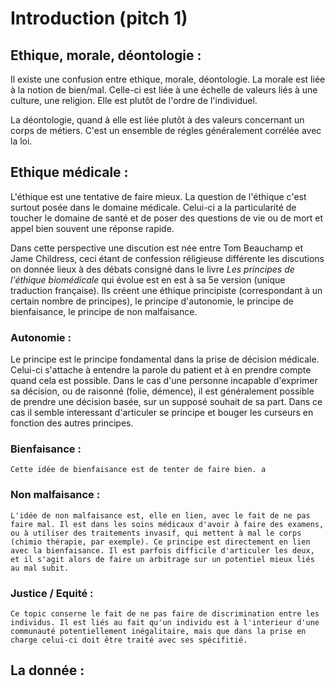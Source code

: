 # Introduction (pitch 1)


## Ethique, morale, déontologie : 

Il existe une confusion entre ethique, morale, déontologie. La morale est liée à la notion de bien/mal. Celle-ci est liée à une échelle de valeurs liés à une culture, une religion. Elle est plutôt de l'ordre de l'individuel. 

La déontologie, quand à elle est liée plutôt à des valeurs concernant un corps de métiers. C'est un ensemble de régles généralement corrélée avec la loi. 

## Ethique médicale :

L'éthique est une tentative de faire mieux. La question de l'éthique c'est surtout posée dans le domaine médicale. Celui-ci a la particularité de toucher le domaine de santé et de poser des questions de vie ou de mort et appel bien souvent une réponse rapide. 

Dans cette perspective une discution est née entre Tom Beauchamp et Jame Childress, ceci étant de confession réligieuse différente les discutions on donnée lieux à des débats consigné dans le livre *Les principes de l'éthique biomédicale* qui évolue est en est à sa 5e version (unique traduction française).
Ils créent une éthique principiste (correspondant à un certain nombre de principes), le principe d'autonomie, le principe de bienfaisance, le principe de non malfaisance.

### Autonomie : 

Le principe est le principe fondamental dans la prise de décision médicale. Celui-ci s'attache à entendre la parole du patient et à en prendre compte quand cela est possible. Dans le cas d'une personne incapable d'exprimer sa décision, ou de raisonné (folie, démence), il est généralement possible de prendre une décision basée, sur un supposé souhait de sa part. Dans ce cas il semble interessant d'articuler se principe et bouger les curseurs en fonction des autres principes. 


### Bienfaisance : 

    Cette idée de bienfaisance est de tenter de faire bien. a


### Non malfaisance : 

    L'idée de non malfaisance est, elle en lien, avec le fait de ne pas faire mal. Il est dans les soins médicaux d'avoir à faire des examens, ou à utiliser des traitements invasif, qui mettent à mal le corps (chimio thérapie, par exemple). Ce principe est directement en lien avec la bienfaisance. Il est parfois difficile d'articuler les deux, et il s'agit alors de faire un arbitrage sur un potentiel mieux liés au mal subit. 


### Justice / Equité : 

    Ce topic conserne le fait de ne pas faire de discrimination entre les individus. Il est liés au fait qu'un individu est à l'interieur d'une communauté potentiellement inégalitaire, mais que dans la prise en charge celui-ci doit être traité avec ses spécifitié. 

## La donnée : 










